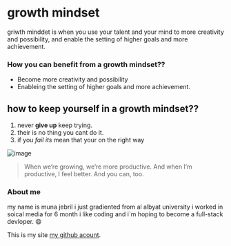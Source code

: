 

# growth mindset
 griwth minddet is when you use your talent and your mind to more creativity and possibility, and enable the setting of higher goals and more achievement.

### How you can benefit from a growth mindset??
* Become more creativity and possibility
*  Enableing  the setting of higher goals and more achievement.

##  how to keep yourself in a growth mindset??
1. never **give up** keep trying.
2. their is no thing you cant do it.
3. if you *fail its* mean that your on the right way 


 ![image](https://cdn5.vectorstock.com/i/1000x1000/12/79/be-brave-calligraphy-design-vector-16101279.jpg)
>When we’re growing, we’re more productive. And when I’m productive, I feel better. And you can, too.

### About me 
my name is muna jebril i just gradiented from al albyat university i worked in soical media for 6 month i like coding and i\`m hoping to become a  full-stack devloper. :smile:

This  is my site  [my github acount](https://github.com/muna-jebril/learning-journal/settings).


